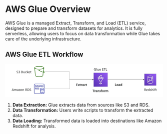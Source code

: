 # AWS Glue Overview

AWS Glue is a managed Extract, Transform, and Load (ETL) service, designed to prepare and transform datasets for analytics. It is fully serverless, allowing users to focus on data transformation while Glue takes care of the underlying infrastructure.

## AWS Glue ETL Workflow

![AWS Glue](../../readme-images/Databases/Glue.jpeg)

1. **Data Extraction:** Glue extracts data from sources like S3 and RDS.
2. **Data Transformation:** Users write scripts to transform the extracted data.
3. **Data Loading:** Transformed data is loaded into destinations like Amazon Redshift for analysis.

